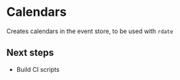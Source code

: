 # Calendars

Creates calendars in the event store, to be used with `rdate`

## Next steps
* Build CI scripts
